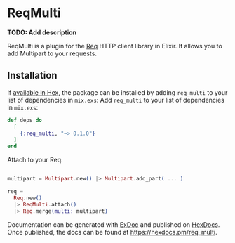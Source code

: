 # ReqMulti

**TODO: Add description**

ReqMulti is a plugin for the [Req](https://github.com/wojtekmach/req) HTTP client library in Elixir. It allows you to add Multipart to your requests.

## Installation

If [available in Hex](https://hex.pm/docs/publish), the package can be installed
by adding `req_multi` to your list of dependencies in `mix.exs`:
Add `req_multi` to your list of dependencies in `mix.exs`:

```elixir
def deps do
  [
    {:req_multi, "~> 0.1.0"}
  ]
end
```

Attach to your Req:

```elixir

multipart = Multipart.new() |> Multipart.add_part( ... )

req = 
  Req.new()
  |> ReqMulti.attach()
  |> Req.merge(multi: multipart)

```

Documentation can be generated with [ExDoc](https://github.com/elixir-lang/ex_doc)
and published on [HexDocs](https://hexdocs.pm). Once published, the docs can
be found at <https://hexdocs.pm/req_multi>.




